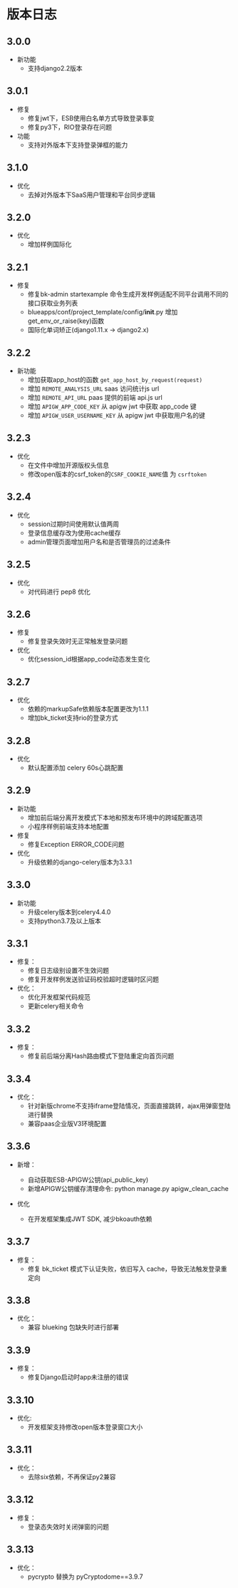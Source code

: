 # 版本日志
## 3.0.0
- 新功能
    - 支持django2.2版本
    
## 3.0.1
- 修复
    - 修复jwt下，ESB使用白名单方式导致登录事变
    - 修复py3下，RIO登录存在问题
- 功能
    - 支持对外版本下支持登录弹框的能力
## 3.1.0
- 优化
    - 去掉对外版本下SaaS用户管理和平台同步逻辑
## 3.2.0
- 优化
    - 增加样例国际化
    
## 3.2.1
- 修复
    - 修复bk-admin startexample 命令生成开发样例适配不同平台调用不同的接口获取业务列表
    - blueapps/conf/project_template/config/__init__.py 增加 get_env_or_raise(key)函数
    - 国际化单词矫正(django1.11.x -> django2.x)
## 3.2.2
- 新功能
    - 增加获取app_host的函数 `get_app_host_by_request(request)`
    - 增加 `REMOTE_ANALYSIS_URL` saas 访问统计js url
    - 增加 `REMOTE_API_URL` paas 提供的前端 api.js url
    - 增加 `APIGW_APP_CODE_KEY` 从 apigw jwt 中获取 app_code 键
    - 增加 `APIGW_USER_USERNAME_KEY` 从 apigw jwt 中获取用户名的键
    
## 3.2.3
- 优化
    - 在文件中增加开源版权头信息
    - 修改open版本的csrf_token的`CSRF_COOKIE_NAME`值 为 `csrftoken`
## 3.2.4
- 优化
    - session过期时间使用默认值两周
    - 登录信息缓存改为使用cache缓存
    - admin管理页面增加用户名和是否管理员的过滤条件
## 3.2.5
- 优化
    - 对代码进行 pep8 优化
    
## 3.2.6
- 修复
    - 修复登录失效时无正常触发登录问题
- 优化
    - 优化session_id根据app_code动态发生变化
    
## 3.2.7
- 优化
    - 依赖的markupSafe依赖版本配置更改为1.1.1
    - 增加bk_ticket支持rio的登录方式
    
## 3.2.8
- 优化
    - 默认配置添加 celery 60s心跳配置
    
## 3.2.9
- 新功能
    - 增加前后端分离开发模式下本地和预发布环境中的跨域配置选项
    - 小程序样例前端支持本地配置
- 修复
    - 修复Exception ERROR_CODE问题
- 优化
    - 升级依赖的django-celery版本为3.3.1
## 3.3.0
- 新功能
    - 升级celery版本到celery4.4.0
    - 支持python3.7及以上版本
    
## 3.3.1
- 修复：
    - 修复日志级别设置不生效问题
    - 修复开发样例发送验证码校验超时逻辑时区问题
- 优化：
    - 优化开发框架代码规范
    - 更新celery相关命令
## 3.3.2
- 修复：
    - 修复前后端分离Hash路由模式下登陆重定向首页问题
  
## 3.3.4
- 优化：
    - 针对新版chrome不支持iframe登陆情况，页面直接跳转，ajax用弹窗登陆进行替换
    - 兼容paas企业版V3环境配置
## 3.3.6
- 新增：
  - 自动获取ESB-APIGW公钥(api_public_key)
  - 新增APIGW公钥缓存清理命令: python manage.py apigw_clean_cache
 
- 优化   
  - 在开发框架集成JWT SDK, 减少bkoauth依赖
## 3.3.7
- 修复：
    - 修复 bk_ticket 模式下认证失败，依旧写入 cache，导致无法触发登录重定向
## 3.3.8
- 优化：
    - 兼容 blueking 包缺失时进行部署
    
## 3.3.9
- 修复：
  - 修复Django启动时app未注册的错误
## 3.3.10
- 优化:
    - 开发框架支持修改open版本登录窗口大小
  
## 3.3.11
- 优化：
  - 去除six依赖，不再保证py2兼容
  
## 3.3.12
- 修复：
  - 登录态失效时关闭弹窗的问题
## 3.3.13
- 优化：
  - pycrypto 替换为 pyCryptodome==3.9.7
